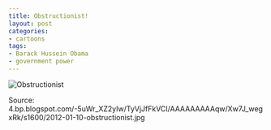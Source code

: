 ```yaml
---
title: Obstructionist!
layout: post
categories:
- cartoons
tags:
- Barack Hussein Obama
- government power
---
```


![Obstructionist](https://4.bp.blogspot.com/-5uWr_XZ2yIw/TyVjJfFkVCI/AAAAAAAAAqw/Xw7J_wegxRk/s1600/2012-01-10-obstructionist.jpg)

Source: 4.bp.blogspot.com/-5uWr_XZ2yIw/TyVjJfFkVCI/AAAAAAAAAqw/Xw7J_wegxRk/s1600/2012-01-10-obstructionist.jpg
